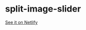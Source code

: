# split-image-slider

[See it on Netlify](https://cellv2-split-image-slider.netlify.com/ "https://cellv2-split-image-slider.netlify.com/")
